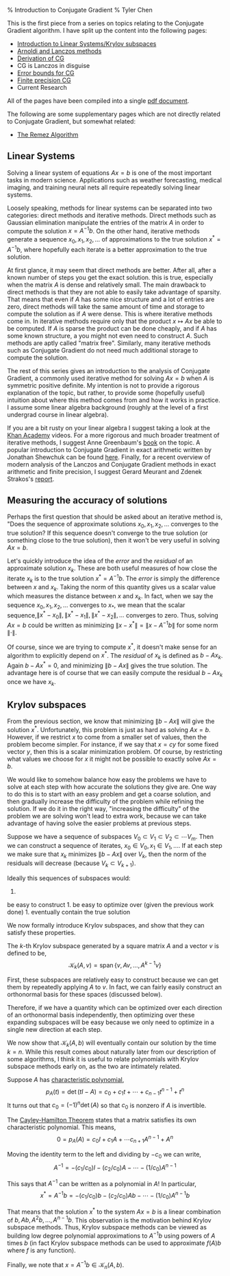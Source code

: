 % Introduction to Conjugate Gradient
% Tyler Chen

<!--start_pdf_comment-->
This is the first piece from a series on topics relating to the Conjugate Gradient algorithm.
I have split up the content into the following pages:

- [Introduction to Linear Systems/Krylov subspaces](./)
- [Arnoldi and Lanczos methods](./arnoldi_lanczos.html)
- [Derivation of CG](./cg_derivation.html)
- CG is Lanczos in disguise
- [Error bounds for CG](./cg_error.html)
- [Finite precision CG](./finite_precision_cg.html)
- Current Research

All of the pages have been compiled into a single [pdf document](./krylov.pdf).

The following are some supplementary pages which are not directly related to Conjugate Gradient, but somewhat related:

- [The Remez Algorithm](./remez.html)

<!--end_pdf_comment-->

## Linear Systems
Solving a linear system of equations $Ax=b$ is one of the most important tasks in modern science.
Applications such as weather forecasting, medical imaging, and training neural nets all require repeatedly solving linear systems. 

Loosely speaking, methods for linear systems can be separated into two categories: direct methods and iterative methods.
Direct methods such as Gaussian elimination manipulate the entries of the matrix $A$ in order to compute the solution $x=A^{-1}b$.
On the other hand, iterative methods generate a sequence $x_0,x_1,x_2,\ldots$ of approximations to the true solution $x^* = A^{-1}b$, where hopefully each iterate is a better approximation to the true solution.

<!-- why is direct better than GMRES? Less work?? -->
At first glance, it may seem that direct methods are better.
After all, after a known number of steps you get the exact solution.
this is true, especially when the matrix $A$ is dense and relatively small.
The main drawback to direct methods is that they are not able to easily take advantage of sparsity.
That means that even if $A$ has some nice structure and a lot of entries are zero, direct methods will take the same amount of time and storage to compute the solution as if $A$ were dense.
This is where iterative methods come in.
In iterative methods require only that the product $x\mapsto Ax$ be able to be computed.
If $A$ is sparse the product can be done cheaply, and if $A$ has some known structure, a you might not even need to construct $A$.
Such methods are aptly called "matrix free".
Similarly, many iterative methods such as Conjugate Gradient do not need much additional storage to compute the solution.

The rest of this series gives an introduction to the analysis of Conjugate Gradient, a commonly used iterative method for solving $Ax=b$ when $A$ is symmetric positive definite.
My intention is not to provide a rigorous explanation of the topic, but rather, to provide some (hopefully useful) intuition about where this method comes from and how it works in practice.
I assume some linear algebra background (roughly at the level of a first undergrad course in linear algebra).

If you are a bit rusty on your linear algebra I suggest taking a look at the [Khan Academy](https://www.khanacademy.org/math/linear-algebra) videos.
For a more rigorous and much broader treatment of iterative methods, I suggest Anne Greenbaum's [book](https://epubs.siam.org/doi/book/10.1137/1.9781611970937?mobileUi=0u) on the topic.
A popular introduction to Conjugate Gradient in exact arithmetic written by Jonathan Shewchuk can be found [here](./https://www.cs.cmu.edu/~quake-papers/painless-conjugate-gradient.pdf).
Finally, for a recent overview of modern analysis of the Lanczos and Conjugate Gradient methods in exact arithmetic and finite precision, I suggest Gerard Meurant and Zdenek Strakos's [report](https://www.karlin.mff.cuni.cz/~strakos/download/2006_MeSt.pdf).


## Measuring the accuracy of solutions
Perhaps the first question that should be asked about an iterative method is, "Does the sequence of approximate solutions $x_0,x_1,x_2,\ldots$ converges to the true solution? If this sequence doesn't converge to the true solution (or something close to the true solution), then it won't be very useful in solving $Ax=b$.

Let's quickly introduce the idea of the *error* and the *residual* of an approximate solution $x_k$.
These are both useful measures of how close the iterate $x_k$ is to the true solution $x^* = A^{-1}b$.
The *error* is simply the difference between $x$ and $x_k$.
Taking the norm of this quantity gives us a scalar value which measures the distance between $x$ and $x_k$.
In fact, when we say the sequence $x_0,x_1,x_2,\ldots$ converges to $x_*$, we mean that the scalar sequence,$\|x^*-x_0\|,\|x^*-x_1\|,\|x^*-x_2\|,\ldots$ converges to zero.
Thus, solving $Ax=b$ could be written as minimizing $\|x - x^*\| = \|x-A^{-1}b\|$ for some norm $\|\cdot\|$.

Of course, since we are trying to compute $x^*$, it doesn't make sense for an algorithm to explicitly depend on $x^*$.
The *residual* of $x_k$ is defined as $b-Ax_k$.
Again $b-Ax^* = 0$, and minimizing $\|b-Ax\|$ gives the true solution.
The advantage here is of course that we can easily compute the residual $b-Ax_k$ once we have $x_k$.

## Krylov subspaces

From the previous section, we know that minimizing $\|b-Ax\|$ will give the solution $x^*$.
Unfortunately, this problem is just as hard as solving $Ax=b$.
However, if we restrict $x$ to come from a smaller set of values, then the problem become simpler.
For instance, if we say that $x = cy$ for some fixed vector $y$, then this is a scalar minimization problem.
Of course, by restricting what values we choose for $x$ it might not be possible to exactly solve $Ax=b$.

We would like to somehow balance how easy the problems we have to solve at each step with how accurate the solutions they give are.
One way to do this is to start with an easy problem and get a coarse solution, and then gradually increase the difficulty of the problem while refining the solution.
If we do it in the right way, "increasing the difficulty" of the problem we are solving won't lead to extra work, because we can take advantage of having solve the easier problems at previous steps.

Suppose we have a sequence of subspaces $V_0\subset V_1\subset V_2\subset \cdots V_m$.
Then we can construct a sequence of iterates, $x_0\in V_0, x_1\in V_1,\ldots$.
If at each step we make sure that $x_k$ minimizes $\|b-Ax\|$ over $V_k$, then the norm of the residuals will decrease (because $V_k \subset V_{k+1}$). 

Ideally this sequences of subspaces would:

1.
be easy to construct 
1.
be easy to optimize over (given the previous work done)
1.
eventually contain the true solution

We now formally introduce Krylov subspaces, and show that they can satisfy these properties.

The $k$-th Krylov subspace generated by a square matrix $A$ and a vector $v$ is defined to be,
$$
\mathcal{K}_k(A,v) = \operatorname{span}\{v,Av,\ldots,A^{k-1}v \}
$$

First, these subspaces are relatively easy to construct because we can get them by repeatedly applying $A$ to $v$.
In fact, we can fairly easily construct an orthonormal basis for these spaces (discussed below).

Therefore, if we have a quantity which can be optimized over each direction of an orthonormal basis independently, then optimizing over these expanding subspaces will be easy because we only need to optimize in a single new direction at each step.

We now show that $\mathcal{K}_k(A,b)$ will eventually contain our solution by the time $k=n$.
While this result comes about naturally later from our description of some algorithms, I think it is useful to relate polynomials with Krylov subspace methods early on, as the two are intimately related.

Suppose $A$ has [characteristic polynomial](https://en.wikipedia.org/wiki/Characteristic_polynomial#Characteristic_equation),$$
p_A(t) = \det(tI-A) = c_0 + c_1t + \cdots + c_{n-1}t^{n-1} + t^n
$$
It turns out that $c_0 = (-1)^n\det(A)$ so that $c_0$ is nonzero if $A$ is invertible.

The [Cayley-Hamilton Theorem](https://en.wikipedia.org/wiki/Cayley%E2%80%93Hamilton_theorem) states that a matrix satisfies its own characteristic polynomial.
This means,
$$
0 = p_A(A) = c_0 I + c_1 A + \cdots c_{n+1} A^{n-1} + A^n
$$

Moving the identity term to the left and dividing by $-c_0$ we can write,
$$
A^{-1} = -(c_1/c_0) I - (c_2/c_0) A - \cdots - (1/c_0) A^{n-1}
$$

This says that $A^{-1}$ can be written as a polynomial in $A$! In particular,  
$$
x^* = A^{-1}b = -(c_1/c_0) b - (c_2/c_0) Ab - \cdots - (1/c_0) A^{n-1}b
$$

That means that the solution $x^*$ to the system $Ax = b$ is a linear combination of $b, Ab, A^2b, \ldots, A^{n-1}b$.
This observation is the motivation behind Krylov subspace methods.
Thus, Krylov subspace methods can be viewed as building low degree polynomial approximations to $A^{-1}b$ using powers of $A$ times $b$ (in fact Krylov subspace methods can be used to approximate $f(A)b$ where $f$ is any function).

Finally, we note that $x = A^{-1}b \in \mathcal{K}_n(A,b)$.



